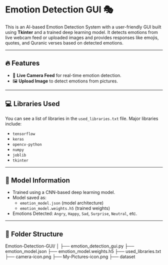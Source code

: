 # Emotion Detection GUI 🎭

This is an AI-based Emotion Detection System with a user-friendly GUI built using **Tkinter** and a trained deep learning model. It detects emotions from live webcam feed or uploaded images and provides responses like emojis, quotes, and Quranic verses based on detected emotions.

---

## 🔥 Features

- 🎥 **Live Camera Feed** for real-time emotion detection.
- 🖼️ **Upload Image** to detect emotions from pictures.

---
## 💻 Libraries Used

You can see a list of libraries in the `used_libraries.txt` file. Major libraries include:

- `tensorflow`
- `keras`
- `opencv-python`
- `numpy`
- `joblib`
- `tkinter`
---

## 🧠 Model Information

- Trained using a CNN-based deep learning model.
- Model saved as:  
  - `emotion_model.json` (model architecture)  
  - `emotion_model.weights.h5` (trained weights)
- Emotions Detected: `Angry`, `Happy`, `Sad`, `Surprise`, `Neutral`, etc.

---

## 📂 Folder Structure
Emotion-Detection-GUI/
│
├── emotion_detection_gui.py
├── emotion_model.json
├── emotion_model.weights.h5
├── used_libraries.txt
├── camera-icon.png
├── My-Pictures-icon.png
├── dataset


